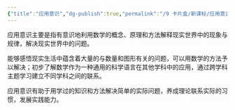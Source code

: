 ```yaml
---
{"title":"应用意识","dg-publish":true,"permalink":"/9 卡片盒/新课标/应用意识/","dgPassFrontmatter":true,"noteIcon":""}
---
```



应用意识主要是指有意识地利用数学的概念、原理和方法解释现实世界中的现象与规律，解决现实世界中的问题。

能够感悟现实生活中蕴含着大量的与数量和图形有关的问题，可以用数学的方法予以解决；初步了解数学作为一种通用的科学语言在其他学科中的应用，通过跨学科主题学习建立不同学科之间的联系。

应用意识有助于用学过的知识和方法解决简单的实际问题，养成理论联系实际的习惯，发展实践能力。